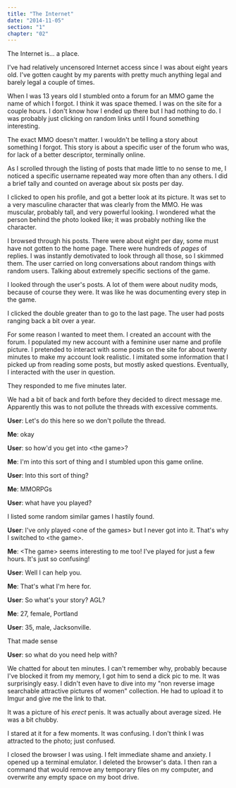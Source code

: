 ```yaml
---
title: "The Internet"
date: "2014-11-05"
section: "1"
chapter: "02"
---
```


The Internet is... a place.

I've had relatively uncensored Internet access since I was about eight years old. I've gotten caught by my parents with pretty much anything legal and barely legal a couple of times. 

When I was 13 years old I stumbled onto a forum for an MMO game the name of which I forgot. I think it was space themed. I was on the site for a couple hours. I don't know how I ended up there but I had nothing to do. I was probably just clicking on random links until I found something interesting.

The exact MMO doesn't matter. I wouldn't be telling a story about something I forgot. This story is about a specific user of the forum who was, for lack of a better descriptor, terminally online.

As I scrolled through the listing of posts that made little to no sense to me, I noticed a specific username repeated way more often than any others. I did a brief tally and counted on average about six posts per day.

I clicked to open his profile, and got a better look at its picture. It was set to a very masculine character that was clearly from the MMO. He was muscular, probably tall, and very powerful looking. I wondered what the person behind the photo looked like; it was probably nothing like the character.

I browsed through his posts. There were about eight per day, some must have not gotten to the home page. There were hundreds of *pages* of replies. I was instantly demotivated to look through all those, so I skimmed them. The user carried on long conversations about random things with random users. Talking about extremely specific sections of the game.

I looked through the user's posts. A lot of them were about nudity mods, because of course they were. It was like he was documenting every step in the game.

I clicked the double greater than to go to the last page. The user had posts ranging back a bit over a year.

For some reason I wanted to meet them. I created an account with the forum. I populated my new account with a feminine user name and profile picture. I pretended to interact with some posts on the site for about twenty minutes to make my account look realistic. I imitated some information that I picked up from reading some posts, but mostly asked questions. Eventually, I interacted with the user in question.

They responded to me five minutes later.

We had a bit of back and forth before they decided to direct message me. Apparently this was to not pollute the threads with excessive comments.

**User**: Let's do this here so we don't pollute the thread.

**Me**: okay

**User**: so how'd you get into \<the game\>?

**Me**: I'm into this sort of thing and I stumbled upon this game online.

**User**: Into this sort of thing?

**Me**: MMORPGs

**User**: what have you played?

I listed some random similar games I hastily found.

**User**: I've only played \<one of the games\> but I never got into it. That's why I switched to \<the game\>.

**Me**: \<The game\> seems interesting to me too! I've played for just a few hours. It's just so confusing!

**User**: Well I can help you.

**Me**: That's what I'm here for.

**User**: So what's your story? AGL?

**Me**: 27, female, Portland

**User**: 35, male, Jacksonville.

That made sense

**User**: so what do you need help with?

We chatted for about ten minutes. I can't remember why, probably because I've blocked it from my memory, I got him to send a dick pic to me. It was surprisingly easy. I didn't even have to dive into my "non reverse image searchable attractive pictures of women" collection. He had to upload it to Imgur and give me the link to that.

It was a picture of his *erect* penis. It was actually about average sized. He was a bit chubby.

I stared at it for a few moments. It was confusing. I don't think I was attracted to the photo; just confused.

I closed the browser I was using. I felt immediate shame and anxiety. I opened up a terminal emulator. I deleted the browser's data. I then ran a command that would remove any temporary files on my computer, and overwrite any empty space on my boot drive.
